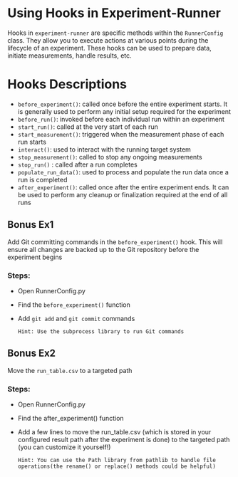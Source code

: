 # Using Hooks in Experiment-Runner
Hooks in `experiment-runner` are specific methods within the `RunnerConfig` class. They allow you to execute actions at various points during the lifecycle of an experiment. These hooks can be used to prepare data, initiate measurements, handle results, etc.

# Hooks Descriptions
 - `before_experiment()`: called once before the entire experiment starts. It is generally used to perform any initial setup required for the experiment
 - `before_run()`: invoked before each individual run within an experiment
 - `start_run()`: called at the very start of each run
 - `start_measurement()`: triggered when the measurement phase of each run starts
 - `interact()`: used to interact with the running target system
 - `stop_measurement()`: called to stop any ongoing measurements 
 - `stop_run()` : called after a run completes
 - `populate_run_data()`: used to process and populate the run data once a run is completed
 - `after_experiment()`: called once after the entire experiment ends. It can be used to perform any cleanup or finalization required at the end of all runs
  

## Bonus Ex1 
Add Git committing commands in the `before_experiment()` hook. This will ensure all changes are backed up to the Git repository before the experiment begins

### Steps:
 - Open RunnerConfig.py

 - Find the `before_experiment()` function
 
 - Add `git add` and `git commit` commands
  
       Hint: Use the subprocess library to run Git commands



## Bonus Ex2
Move the `run_table.csv` to a targeted path

### Steps:
 - Open RunnerConfig.py

 - Find the after_experiment() function

 - Add a few lines to move the run_table.csv (which is stored in your configured result path after the experiment is done) to the targeted path (you can customize it yourself!)

       Hint: You can use the Path library from pathlib to handle file operations(the rename() or replace() methods could be helpful)



